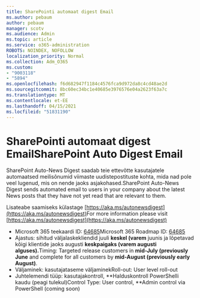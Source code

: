 ```yaml
---
title: SharePointi automaat digest Email
ms.author: pebaum
author: pebaum
manager: scotv
ms.audience: Admin
ms.topic: article
ms.service: o365-administration
ROBOTS: NOINDEX, NOFOLLOW
localization_priority: Normal
ms.collection: Adm_O365
ms.custom:
- "9003118"
- "5894"
ms.openlocfilehash: f6d682947f1184c4576fca9d972da8c4cd48ae2d
ms.sourcegitcommit: 8bc60ec34bc1e40685e3976576e04a2623f63a7c
ms.translationtype: MT
ms.contentlocale: et-EE
ms.lasthandoff: 04/15/2021
ms.locfileid: "51831190"
---
```

# <a name="sharepoint-auto-digest-email"></a><span data-ttu-id="2c6d0-102">SharePointi automaat digest Email</span><span class="sxs-lookup"><span data-stu-id="2c6d0-102">SharePoint Auto Digest Email</span></span>

<span data-ttu-id="2c6d0-103">SharePoint Auto-News Digest saadab teie ettevõtte kasutajatele automaatsed meilisõnumid viimaste uudistepostituste kohta, mida nad pole veel lugenud, mis on nende jaoks asjakohased.</span><span class="sxs-lookup"><span data-stu-id="2c6d0-103">SharePoint Auto-News Digest sends automated email to users in your company about the latest News posts that they have not yet read that are relevant to them.</span></span>

<span data-ttu-id="2c6d0-104">Lisateabe saamiseks külastage [https://aka.ms/autonewsdigest](https://aka.ms/autonewsdigest)</span><span class="sxs-lookup"><span data-stu-id="2c6d0-104">For more information please visit [https://aka.ms/autonewsdigest](https://aka.ms/autonewsdigest)</span></span>

- <span data-ttu-id="2c6d0-105">Microsoft 365 teekaardi ID:  [64685](https://www.microsoft.com/microsoft-365/roadmap?filters=&featureid=64685)</span><span class="sxs-lookup"><span data-stu-id="2c6d0-105">Microsoft 365 Roadmap ID:  [64685](https://www.microsoft.com/microsoft-365/roadmap?filters=&featureid=64685)</span></span>
- <span data-ttu-id="2c6d0-106">Ajastus: sihitud väljalaskekliendid juuli **keskel (varem** juunis ja lõpetavad kõigi klientide jaoks augusti **keskpaigaks (varem augusti alguses).**</span><span class="sxs-lookup"><span data-stu-id="2c6d0-106">Timing: Targeted release customers in  **mid-July (previously June**  and complete for all customers by  **mid-August (previously early August)**.</span></span>
- <span data-ttu-id="2c6d0-107">Väljaminek: kasutajataseme väljaminek</span><span class="sxs-lookup"><span data-stu-id="2c6d0-107">Roll-out: User level roll-out</span></span>
- <span data-ttu-id="2c6d0-108">Juhtelemendi tüüp: kasutajakontroll, \*\*Halduskontroll PowerShelli kaudu (peagi tulekul)</span><span class="sxs-lookup"><span data-stu-id="2c6d0-108">Control Type: User control,  \*\*Admin control via PowerShell (coming soon)</span></span>

